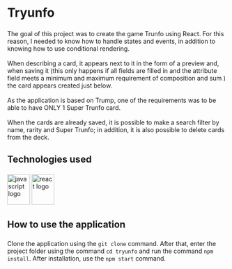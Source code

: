 <h1 align="left">Tryunfo</h1>

###

<p align="left">The goal of this project was to create the game Trunfo using React. For this reason, I needed to know how to handle states and events, in addition to knowing how to use conditional rendering.<br><br>When describing a card, it appears next to it in the form of a preview and, when saving it (this only happens if all fields are filled in and the attribute field meets a minimum and maximum requirement of composition and sum ) the card appears created just below.<br><br>As the application is based on Trump, one of the requirements was to be able to have ONLY 1 Super Trunfo card.<br><br>When the cards are already saved, it is possible to make a search filter by name, rarity and Super Trunfo; in addition, it is also possible to delete cards from the deck.</p>

###

<h2 align="left">Technologies used</h2>

###

<div align="left">
  <img src="https://cdn.jsdelivr.net/gh/devicons/devicon/icons/javascript/javascript-original.svg" height="70" width="52" alt="javascript logo"  />
  <img src="https://cdn.jsdelivr.net/gh/devicons/devicon/icons/react/react-original.svg" height="70" width="52" alt="react logo"  />
</div>

###

<h2 align="left">How to use the application</h2>

###

Clone the application using the `git clone` command. After that, enter the project folder using the command `cd tryunfo` and run the command `npm install`. After installation, use the `npm start` command.

###
